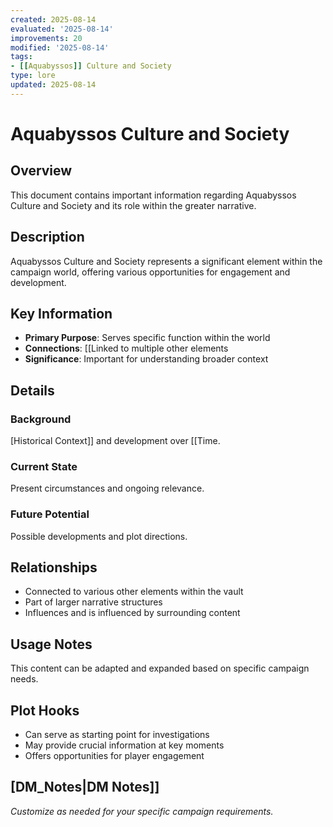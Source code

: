 ```yaml
---
created: 2025-08-14
evaluated: '2025-08-14'
improvements: 20
modified: '2025-08-14'
tags:
- [[Aquabyssos]] Culture and Society
type: lore
updated: 2025-08-14
---
```


# Aquabyssos Culture and Society

## Overview
This document contains important information regarding Aquabyssos Culture and Society and its role within the greater narrative.

## Description
Aquabyssos Culture and Society represents a significant element within the campaign world, offering various opportunities for engagement and development.

## Key Information
- **Primary Purpose**: Serves specific function within the world
- **Connections**: [[Linked to multiple other elements
- **Significance**: Important for understanding broader context

## Details
### Background
[Historical Context]] and development over [[Time.

### Current State
Present circumstances and ongoing relevance.

### Future Potential
Possible developments and plot directions.

## Relationships
- Connected to various other elements within the vault
- Part of larger narrative structures
- Influences and is influenced by surrounding content

## Usage Notes
This content can be adapted and expanded based on specific campaign needs.

## Plot Hooks
- Can serve as starting point for investigations
- May provide crucial information at key moments
- Offers opportunities for player engagement

## [DM_Notes|DM Notes]]
*Customize as needed for your specific campaign requirements.*
